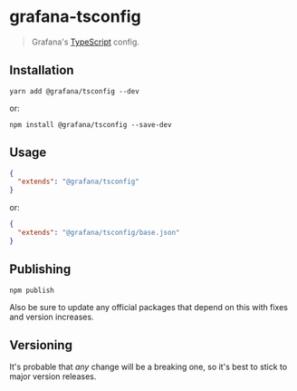 # grafana-tsconfig
> Grafana's [TypeScript](https://typescriptlang.org) config.


## Installation
```shell
yarn add @grafana/tsconfig --dev
```

or:
```shell
npm install @grafana/tsconfig --save-dev
```


## Usage
```json
{
  "extends": "@grafana/tsconfig"
}
```

or:
```json
{
  "extends": "@grafana/tsconfig/base.json"
}
```


## Publishing
```shell
npm publish
```

Also be sure to update any official packages that depend on this with fixes and version increases.


## Versioning
It's probable that *any* change will be a breaking one, so it's best to stick to major version releases.
